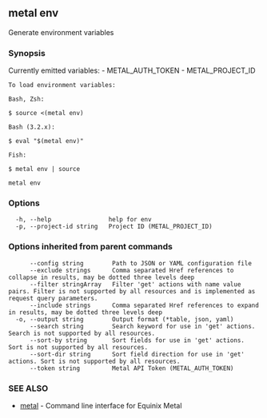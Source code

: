 ## metal env

Generate environment variables

### Synopsis

Currently emitted variables:
	- METAL_AUTH_TOKEN
	- METAL_PROJECT_ID

	To load environment variables:

	Bash, Zsh:

	$ source <(metal env)

	Bash (3.2.x):

	$ eval "$(metal env)"

	Fish:

	$ metal env | source
	

```
metal env
```

### Options

```
  -h, --help                help for env
  -p, --project-id string   Project ID (METAL_PROJECT_ID)
```

### Options inherited from parent commands

```
      --config string        Path to JSON or YAML configuration file
      --exclude strings      Comma separated Href references to collapse in results, may be dotted three levels deep
      --filter stringArray   Filter 'get' actions with name value pairs. Filter is not supported by all resources and is implemented as request query parameters.
      --include strings      Comma separated Href references to expand in results, may be dotted three levels deep
  -o, --output string        Output format (*table, json, yaml)
      --search string        Search keyword for use in 'get' actions. Search is not supported by all resources.
      --sort-by string       Sort fields for use in 'get' actions. Sort is not supported by all resources.
      --sort-dir string      Sort field direction for use in 'get' actions. Sort is not supported by all resources.
      --token string         Metal API Token (METAL_AUTH_TOKEN)
```

### SEE ALSO

* [metal](metal.md)	 - Command line interface for Equinix Metal

